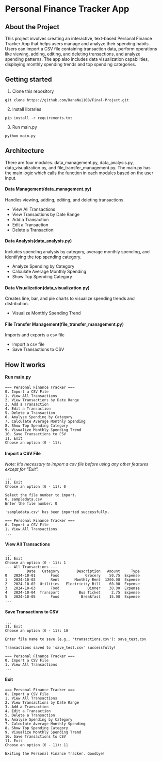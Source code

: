 # Personal Finance Tracker App

## About the Project
This project involves creating an interactive, text-based Personal Finance Tracker
App that helps users manage and analyze their spending habits.
Users can import a CSV file containing transaction data, perform operations like viewing, adding,
editing, and deleting transactions, and analyze spending patterns.
The app also includes data visualization capabilities, displaying monthly spending trends and
top spending categories.

## Getting started
1. Clone this repository
```
git clone https://github.com/DanaNu1108/Final-Project.git
```

2. Install libraries
```
pip install -r requirements.txt
```

3. Run main.py
```
python main.py
```

## Architecture
There are four modules.
data_management.py, data_analysis.py, data_visualization.py, and file_transfer_management.py.
The main.py has the main logic which calls the function in each modules based on the user input.

#### Data Management(data_management.py)
Handles viewing, adding, editing, and deleting transactions.
- View All Transactions
- View Transactions by Date Range
- Add a Transaction
- Edit a Transaction
- Delete a Transaction

#### Data Analysis(data_analysis.py)
Includes spending analysis by category, average monthly spending, and identifying the top spending category.
- Analyze Spending by Category
- Calculate Average Monthly Spending
- Show Top Spending Category

#### Data Visualization(data_visualization.py)
Creates line, bar, and pie charts to visualize spending trends and distribution.
- Visualize Monthly Spending Trend

#### File Transfer Management(file_transfer_management.py)
Imports and exports a csv file
- Import a csv file
- Save Transactions to CSV

## How it works
#### Run main.py

```
=== Personal Finance Tracker ===
0. Import a CSV File
1. View All Transactions
2. View Transactions by Date Range
3. Add a Transaction
4. Edit a Transaction
5. Delete a Transaction
6. Analyze Spending by Category
7. Calculate Average Monthly Spending
8. Show Top Spending Category
9. Visualize Monthly Spending Trend
10. Save Transactions to CSV
11. Exit
Choose an option (0 - 11): 
```

#### Import a CSV File
*Note: It's necessary to import a csv file before using any other features except for "Exit".*
```
...
11. Exit
Choose an option (0 - 11): 0

Select the file number to import.
0. sampledata.csv
Enter the file number: 0

'sampledata.csv' has been imported successfully.

=== Personal Finance Tracker ===
0. Import a CSV File
1. View All Transactions
...
```


#### View All Transactions
```
...
11. Exit
Choose an option (0 - 11): 1
--- All Transactions ---
          Date   Category        Description   Amount     Type
0   2024-10-01       Food            Grocery    50.75  Expense
1   2024-10-02       Rent       Monthly Rent  1200.00  Expense
2   2024-10-02  Utilities   Electricity Bill    60.00  Expense
3   2024-10-03       Food             Dinner    30.00  Expense
4   2024-10-04  Transport         Bus Ticket     2.75  Expense
5   2024-10-05       Food          Breakfast    15.00  Expense
...
```

#### Save Transactions to CSV
```
...
11. Exit
Choose an option (0 - 11): 10

Enter file name to save (e.g., 'transactions.csv'): save_test.csv

Transactions saved to 'save_test.csv' successfully!

=== Personal Finance Tracker ===
0. Import a CSV File
1. View All Transactions
...
```


#### Exit
```
=== Personal Finance Tracker ===
0. Import a CSV File
1. View All Transactions
2. View Transactions by Date Range
3. Add a Transaction
4. Edit a Transaction
5. Delete a Transaction
6. Analyze Spending by Category
7. Calculate Average Monthly Spending
8. Show Top Spending Category
9. Visualize Monthly Spending Trend
10. Save Transactions to CSV
11. Exit
Choose an option (0 - 11): 11

Exiting the Personal Finance Tracker. Goodbye!
```